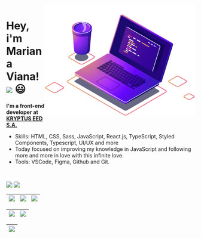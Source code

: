 <img src="/computer.png" min-width="400px" max-width="400px" width="400px" align="right" alt="Computador">


# Hey, i'm Mariana Viana! <img src="https://media.giphy.com/media/hvRJCLFzcasrR4ia7z/giphy.gif" width="30" > 😃

**I'm a front-end developer at [KRYPTUS EED S.A.](https://www.linkedin.com/company/kryptus/)**

- Skills: HTML, CSS, Sass, JavaScript, React.js, TypeScript, Styled Components, Typescript, UI/UX and more
- Today focused on improving my knowledge in JavaScript and following more and more in love with this infinite love.
- Tools: VSCode, Figma, Github and Git.
</br>
<p align="left">
<a href="mailto:contato@mariviana.com.br" alt="mail">
  <img src="https://img.shields.io/badge/-contato@mariviana.com.br-151515?style=flat-square&labelColor=000&logo=Minutemailer&logoColor=3caceb&link=contato@mariviana.com.br" /></a>
  <a href="https://www.linkedin.com/in/marianaviana" alt="Linkedin">
  <img src="https://img.shields.io/badge/-Linkedin-151515?style=flat-square&labelColor=000&&logo=Linkedin&logoColor=3caceb&link=https://www.linkedin.com/in/marianaviana" /></a>

</p>  



<!--
<div align="center">

<br />

<p>
  <a href="https://github.com/anuraghazra/github-readme-stats">
  <img src="https://github-readme-stats.vercel.app/api?username=marianaviana&show_icons=true&count_private=true&theme=tokyonight&hide=issues&title_color=3caceb&text_color=FFFFFF&icon_color=3caceb" />
    <img align="center" src="mari.gif" height="170px" width="100%"/>
  </a>
  </br>
  <a href="https://github.com/anuraghazra/github-readme-stats">
  <img src="https://github-readme-stats.vercel.app/api/top-langs/?username=marianaviana&layout=compact&show_icons=true&count_private=true&theme=tokyonight&hide=issues&title_color=3caceb&text_color=FFFFFF&icon_color=3caceb)" />
    <img align="center" src="mari.gif" height="170px width="100%"/>
  </a>
  
</p>

</div>
<!--> 

| ![](http://github-profile-summary-cards.vercel.app/api/cards/stats?username=marianaviana&theme=dracula) | ![](http://github-profile-summary-cards.vercel.app/api/cards/repos-per-language?username=marianaviana&hide=Html&theme=dracula) | ![](http://github-profile-summary-cards.vercel.app/api/cards/most-commit-language?username=marianaviana&theme=dracula) |
| :-: | :-: | :-: |

| ![](http://github-profile-summary-cards.vercel.app/api/cards/profile-details?username=marianaviana&theme=dracula) | ![](https://github-readme-streak-stats.herokuapp.com/?user=marianaviana&hide_border=true&date_format=M%20j%5B%2C%20Y%5D&background=282a36&stroke=6272a4&ring=de6caf&fire=e34c26&currStreakNum=fff&sideNums=de6caf&currStreakLabel=e8a865&sideLabels=e8a865&dates=e8a865) |
| :-: | :-: |

| ![](https://github-profile-trophy.vercel.app/?username=ryo-ma&theme=dracula&row=1&column=6)
| :-: |
